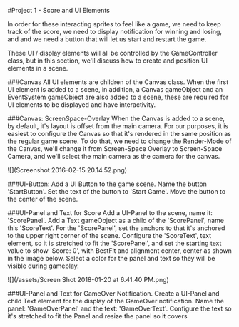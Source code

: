 #Project 1 - Score and UI Elements

In order for these interacting sprites to feel like a game, we need to keep track of the score, we need to display notification for winning and losing, and and we need a button that will let us start and restart the game.  

These UI / display elements will all be controlled by the GameController class, but in this section, we'll discuss how to create and position UI elements in a scene.

###Canvas
All UI elements are children of the Canvas class.  When the first UI element is added to a scene, in addition, a Canvas gameObject and an EventSystem gameObject are also added to a scene, these are required for UI elements to be displayed and have interactivity.  

###Canvas: ScreenSpace-Overlay
When the Canvas is added to a scene, by default, it's layout is offset from the main camera.  For our purposes, it is easiest to configure the Canvas so that it's rendered in the same position as the regular game scene.  To do that, we need to change the Render-Mode of the Canvas, we'll change it from Screen-Space Overlay to Screen-Space Camera, and we'll select the main camera as the camera for the canvas.    

![](Screenshot 2016-02-15 20.14.52.png)

###UI-Button:
Add a UI Button to the game scene.  Name the button 'StartButton'.  Set the text of the button to 'Start Game'.  Move the button to the center of the scene.

###UI-Panel and Text for Score
Add a UI-Panel to the scene, name it: 'ScorePanel'.  Add a Text gameObject as a child of the 'ScorePanel', name this 'ScoreText'.  For the 'ScorePanel', set the anchors to that it's anchored to the upper right corner of the scene.  Configure the 'ScoreText', text element, so it is stretched to fit the 'ScorePanel', and set the starting text value to show 'Score: 0', with BestFit and alignment center, center as shown in the image below. Select a color for the panel and text so they will be visible during gameplay.

![](/assets/Screen Shot 2018-01-20 at 6.41.40 PM.png)

###UI-Panel and Text for GameOver Notification.
Create a UI-Panel and child Text element for the display of the GameOver notification.  Name the panel:  'GameOverPanel' and the text: 'GameOverText'.  Configure the text so it's stretched to fit the Panel and resize the panel so it covers 

